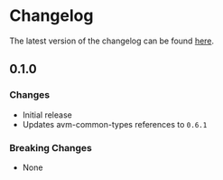 # Changelog

The latest version of the changelog can be found [here](https://github.com/Azure/bicep-registry-modules/blob/main/avm/res/key-vault/vault/secret/CHANGELOG.md).

## 0.1.0

### Changes

- Initial release
- Updates avm-common-types references to `0.6.1`

### Breaking Changes

- None
